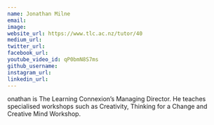 ```yaml
---
name: Jonathan Milne
email: 
image: 
website_url: https://www.tlc.ac.nz/tutor/40
medium_url: 
twitter_url: 
facebook_url: 
youtube_video_id: qP0bmN8S7ms
github_username: 
instagram_url: 
linkedin_url: 
---
```


onathan is The Learning Connexion’s Managing Director. He teaches specialised workshops such as Creativity, Thinking for a Change and Creative Mind Workshop.
